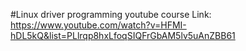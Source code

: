 #Linux driver programming youtube course
Link: https://www.youtube.com/watch?v=HFMI-hDL5kQ&list=PLlrqp8hxLfoqSIQFrGbAM5lv5uAnZBB61
